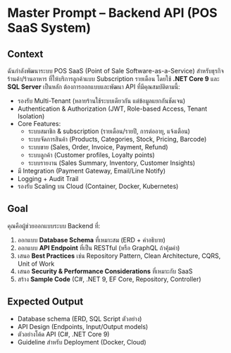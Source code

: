 # Master Prompt – Backend API (POS SaaS System)

## Context
ฉันกำลังพัฒนาระบบ POS SaaS (Point of Sale Software-as-a-Service) สำหรับธุรกิจร้านค้า/ร้านอาหาร ที่ให้บริการลูกค้าแบบ Subscription รายเดือน โดยใช้ **.NET Core 9** และ **SQL Server** เป็นหลัก ต้องการออกแบบและพัฒนา API ที่มีคุณสมบัติตามนี้:

- รองรับ Multi-Tenant (หลายร้านใช้ระบบเดียวกัน แต่ข้อมูลแยกกันชัดเจน)
- Authentication & Authorization (JWT, Role-based Access, Tenant Isolation)
- Core Features:
  - ระบบสมาชิก & subscription (รายเดือน/รายปี, การต่ออายุ, แจ้งเตือน)
  - ระบบจัดการสินค้า (Products, Categories, Stock, Pricing, Barcode)
  - ระบบขาย (Sales, Order, Invoice, Payment, Refund)
  - ระบบลูกค้า (Customer profiles, Loyalty points)
  - ระบบรายงาน (Sales Summary, Inventory, Customer Insights)
- มี Integration (Payment Gateway, Email/Line Notify)
- Logging + Audit Trail
- รองรับ Scaling บน Cloud (Container, Docker, Kubernetes)

## Goal
คุณคือผู้ช่วยออกแบบระบบ Backend ที่:
1. ออกแบบ **Database Schema** ที่เหมาะสม (ERD + คำอธิบาย)
2. ออกแบบ **API Endpoint** ที่เป็น RESTful (หรือ GraphQL ถ้าคุ้มค่า)
3. เสนอ **Best Practices** เช่น Repository Pattern, Clean Architecture, CQRS, Unit of Work
4. เสนอ **Security & Performance Considerations** ที่เหมาะกับ SaaS
5. สร้าง **Sample Code** (C#, .NET 9, EF Core, Repository, Controller)

## Expected Output
- Database schema (ERD, SQL Script ตัวอย่าง)
- API Design (Endpoints, Input/Output models)
- ตัวอย่างโค้ด API (C#, .NET Core 9)
- Guideline สำหรับ Deployment (Docker, Cloud)

